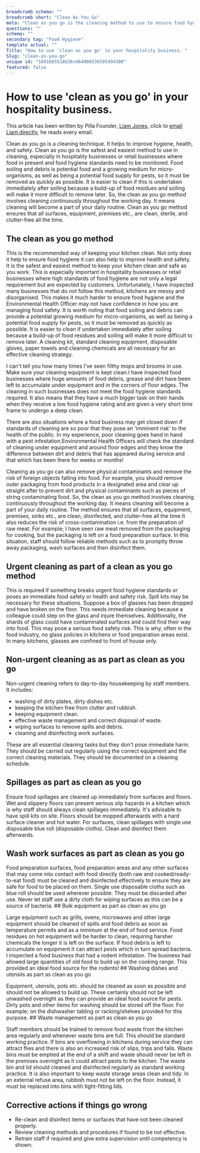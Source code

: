 ```yaml
---
breadcrumb schema: ""
breadcrumb short: "Clean As You Go"
meta: "Clean as you go is the cleaning method to use to ensure food hygiene standards are kept high and surfaces are kept safe and clean. "
questions: ""
schema: ""
secondary tag: "Food Hygiene"
template actual: ""
Title: "How to use 'clean as you go' in your hospitality business. "
Slug: "clean-as-you-go"
unique id: "1691665518636x964000336595494300"
featured: false
---
```


# How to use 'clean as you go' in your hospitality business. 

 This article has been written by Pilla Founder,&nbsp;[Liam Jones](https://yourpilla.com/profile/liam-jones), click to&nbsp;[email Liam directly](mailto:liam@yourpilla.com), he reads every email.

 Clean as you go is a cleaning technique. It helps to improve hygiene, health, and safety. Clean as you go is the safest and easiest method to use in cleaning, especially in hospitality businesses or retail businesses where food in present and food hygiene standards need to be monitored. 
Food soiling and debris is potential food and a growing medium for micro-organisms, as well as being a potential food supply for pests, so it must be removed as quickly as possible. It is easier to clean if this is undertaken immediately after soiling because a build-up of food residues and soiling will make it more difficult to remove later. So, the clean as you go method involves cleaning continuously throughout the working day. It means cleaning will become a part of your daily routine. Clean as you go method ensures that all surfaces, equipment, premises etc., are clean, sterile, and clutter-free all the time.

 ## The clean as you go method

 This is the recommended way of keeping your kitchen clean. Not only does it help to ensure food hygiene it can also help to improve health and safety. It is the safest and easiest method to keep your kitchen clean and safe as you work. This is especially important in hospitality businesses or retail businesses where high standards of food hygiene are not only a legal requirement but are expected by customers.
Unfortunately, I have inspected many businesses that do not follow this method, kitchens are messy and disorganised. This makes it much harder to ensure food hygiene and the Environmental Health Officer may not have confidence in how you are managing food safety. It is worth noting that food soiling and debris can provide a potential growing medium for micro-organisms, as well as being a potential food supply for pests, so it must be removed as quickly as possible. It is easier to clean if undertaken immediately after soiling because a build-up of food residues and soiling will make it more difficult to remove later. A cleaning kit, standard cleaning equipment, disposable gloves, paper towels and cleaning chemicals are all necessary for an effective cleaning strategy.

 I can't tell you how many times I've seen filthy mops and brooms in use. Make sure your cleaning equipment is kept clean.I have inspected food businesses where huge amounts of food debris, grease and dirt have been left to accumulate under equipment and in the corners of floor edges. The cleaning in such businesses does not meet the food hygiene standards required. It also means that they have a much bigger task on their hands when they receive a low food hygiene rating and are given a very short time frame to undergo a deep clean.

 There are also situations where a food business may get closed down if standards of cleaning are so poor that they pose an 'imminent risk' to the health of the public. In my experience, poor cleaning goes hand in hand with a pest infestation.Environmental Health Officers will check the standard of cleaning under equipment and around floor edges and they know the difference between dirt and debris that has appeared during service and that which has been there for weeks or months!

 Cleaning as you go can also remove physical contaminants and remove the risk of foreign objects falling into food. For example, you should remove outer packaging from food products in a designated area and clear up straight after to prevent dirt and physical contaminants such as pieces of string contaminating food. So, the clean as you go method involves cleaning continuously throughout the working day. It means cleaning will become a part of your daily routine. The method ensures that all surfaces, equipment, premises, sinks etc., are clean, disinfected, and clutter-free all the time.It also reduces the risk of cross-contamination i.e. from the preparation of raw meat. For example; I have seen raw meat removed from the packaging for cooking, but the packaging is left on a food preparation surface. In this situation, staff should follow reliable methods such as to promptly throw away packaging, wash surfaces and then disinfect them.

 ## Urgent cleaning as part of a clean as you go method

 This is required if something breaks urgent food hygiene standards or poses an immediate food safety or health and safety risk. Spill kits may be necessary for these situations.
Suppose a box of glasses has been dropped and have broken on the floor. This needs immediate cleaning because a colleague could step on the glass and injure themselves. Additionally, the shards of glass could have contaminated surfaces and could find their way into food. This may pose a serious food safety risk. This is why, often in the food industry, no glass policies in kitchens or food preparation areas exist. In many kitchens, glasses are confined to front of house only.

 ## Non-urgent cleaning as as part as clean as you go

 Non-urgent cleaning refers to day-to-day housekeeping by staff members. It includes: 

 - washing of dirty plates, dirty dishes etc.
- keeping the kitchen free from clutter and rubbish.
- keeping equipment clean.
- effective waste management and correct disposal of waste.
- wiping surfaces to remove spills and debris.
- cleaning and disinfecting work surfaces.

 These are all essential cleaning tasks but they don't pose immediate harm. They should be carried out regularly using the correct equipment and the correct cleaning materials. They should be documented on a cleaning schedule.

 ## Spillages as part as clean as you go

 Ensure food spillages are cleaned up immediately from surfaces and floors. Wet and slippery floors can present serious slip hazards in a kitchen which is why staff should always clean spillages immediately.
It's advisable to have spill kits on site. Floors should be mopped afterwards with a hard surface cleaner and hot water. For surfaces, clean spillages with single use disposable blue roll (disposable cloths). Clean and disinfect them afterwards.

 ## Wash work surfaces as part as clean as you go

 Food preparation surfaces, food preparation areas and any other surfaces that may come into contact with food directly (both raw and cooked/ready-to-eat food) must be cleaned and disinfected effectively to ensure they are safe for food to be placed on them.
Single use disposable cloths such as blue roll should be used wherever possible. They must be discarded after use. Never let staff use a dirty cloth for wiping surfaces as this can be a source of bacteria. ## Bulk equipment as part as clean as you go

 Large equipment such as grills, ovens, microwaves and other large equipment should be cleaned of spills and food debris as soon as temperature permits and as a minimum at the end of food service. 
Food residues on hot equipment will be harder to clean, requiring harsher chemicals the longer it is left on the surface.&nbsp;If food debris is left to accumulate on equipment it can attract pests which in turn spread bacteria. I inspected a food business that had a rodent infestation. The business had allowed large quantities of old food to build up on the cooking range. This provided an ideal food source for the rodents! ## Washing dishes and utensils as part as clean as you go

 Equipment, utensils, pots etc. should be cleaned as soon as possible and should not be allowed to build up. These certainly should not be left unwashed overnight as they can provide an ideal food source for pests.
Dirty pots and other items for washing should be stored off the floor. For example; on the dishwasher tabling or racking/shelves provided for this purpose. ## Waste management as part as clean as you go

 Staff members should be trained to remove food waste from the kitchen area regularly and whenever waste bins are full. This should be standard working practice. If bins are overflowing in kitchens during service they can attract flies and there is also an increased risk of slips, trips and falls.
Waste bins must be emptied at the end of a shift and waste should never be left in the premises overnight as it could attract pests to the kitchen. The waste bin and lid should cleaned and disinfected regularly as standard working practice. It is also important to keep waste storage areas clean and tidy. In an external refuse area, rubbish must not be left on the floor. Instead, it must be replaced into bins with tight-fitting lids.

 ## Corrective actions if things go wrong

 - Re-clean and disinfect items or surfaces that have not been cleaned properly.
- Review cleaning methods and procedures if found to be not effective.
- Retrain staff if required and give extra supervision until competency is shown.